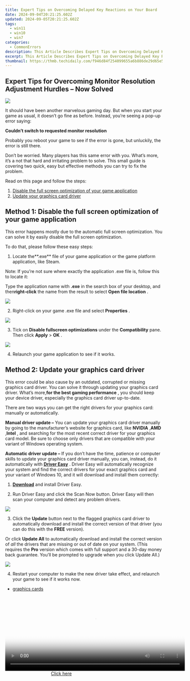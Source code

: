 ```yaml
---
title: Expert Tips on Overcoming Delayed Key Reactions on Your Board
date: 2024-09-04T20:21:25.602Z
updated: 2024-09-05T20:21:25.602Z
tags:
  - win11
  - win10
  - win7
categories:
  - CommonErrors
description: This Article Describes Expert Tips on Overcoming Delayed Key Reactions on Your Board
excerpt: This Article Describes Expert Tips on Overcoming Delayed Key Reactions on Your Board
thumbnail: https://thmb.techidaily.com/f946d84f254099655a6b886de29d65e5f587fa0ecc62cec124a4f1eb3cdbb6d6.jpg
---
```


## Expert Tips for Overcoming Monitor Resolution Adjustment Hurdles – Now Solved

![](https://images.drivereasy.com/wp-content/uploads/2018/02/img_5a752ed32f6aa.png)

 It should have been another marvelous gaming day. But when you start your game as usual, it doesn’t go fine as before. Instead, you’re seeing a pop-up error saying:

**Couldn’t switch to requested monitor resolution**

 Probably you reboot your game to see if the error is gone, but unluckily, the error is still there.

 Don’t be worried. Many players has this same error with you. What’s more, it’s a not that hard and irritating problem to solve. This small guide is covering two quick, easy but effective methods you can try to fix the problem.

Read on this page and follow the steps:

1. [Disable the full screen optimization of your game application](https://tools.techidaily.com/drivereasy/download/)
2. [Update your graphics card driver](https://tools.techidaily.com/drivereasy/download/)

## Method 1: Disable the full screen optimization of your game application

 This error happens mostly due to the automatic full screen optimization. You can solve it by easily disable the full screen optimization.

To do that, please follow these easy steps:

 1) Locate the**.exe** file of your game application or the game platform application, like Steam.

 Note: If you’re not sure where exactly the application .exe file is, follow this to locate it:

 Type the application name with **.exe**  in the search box of your desktop, and then**right-click** the name from the result to select **Open file location** .

![](https://images.drivereasy.com/wp-content/uploads/2018/02/img_5a75563e4f956.png)

 2) Right-click on your game .exe file and select **Properties** .

![](https://images.drivereasy.com/wp-content/uploads/2018/02/img_5a7556d9700b6.png)

 3) Tick on **Disable fullscreen optimizations**  under the **Compatibility**  pane. Then click **Apply**  \> **OK** .

![](https://images.drivereasy.com/wp-content/uploads/2018/02/img_5a7557a69aaf6.png)

4) Relaunch your game application to see if it works.

## Method 2: Update your graphics card driver

 This error could be also cause by an outdated, corrupted or missing graphics card driver. You can solve it through updating your graphics card driver. What’s more,**for the best gaming performance** , you should keep your device driver, especially the graphics card driver up-to-date.

 There are two ways you can get the right drivers for your graphics card: manually or automatically.

**Manual driver update –** You can update your graphics card driver manually by going to the manufacturer’s website for graphics card, like **NVIDIA** ,**AMD** ,**Intel** , and searching for the most recent correct driver for your graphics card model. Be sure to choose only drivers that are compatible with your variant of Windows operating system.

**Automatic driver update –** If you don’t have the time, patience or computer skills to update your graphics card driver manually, you can, instead, do it automatically with **[Driver Easy](https://tools.techidaily.com/drivereasy/download/)**  . Driver Easy will automatically recognize your system and find the correct drivers for your exact graphics card and your variant of Windows 10, and it will download and install them correctly:

 1) **[Download](https://tools.techidaily.com/drivereasy/download/)**  and install Driver Easy.

 2) Run Driver Easy and click the Scan Now button. Driver Easy will then scan your computer and detect any problem drivers.

![](https://images.drivereasy.com/wp-content/uploads/2018/02/img_5a755a27bdf2b.jpg)

 3) Click the **Update**  button next to the flagged graphics card driver to automatically download and install the correct version of that driver (you can do this with the **FREE** version).

Or click **Update All**  to automatically download and install the correct version of _all_  the drivers that are missing or out of date on your system. (This requires the **Pro** version which comes with full support and a 30-day money back guarantee. You’ll be prompted to upgrade when you click Update All.)

![](https://images.drivereasy.com/wp-content/uploads/2018/02/img_5a755f4db1724.jpg)

 4) Restart your computer to make the new driver take effect, and relaunch your game to see if it works now.

* [graphics cards](https://tools.techidaily.com/drivereasy/download/)

<ins class="adsbygoogle"
     style="display:block"
     data-ad-format="autorelaxed"
     data-ad-client="ca-pub-7571918770474297"
     data-ad-slot="1223367746"></ins>



<ins class="adsbygoogle"
     style="display:block"
     data-ad-client="ca-pub-7571918770474297"
     data-ad-slot="8358498916"
     data-ad-format="auto"
     data-full-width-responsive="true"></ins>



<!-- affiliate ads begin -->
<span id="1982499">
					<video width="576" height="240" style="cursor:pointer"
           poster="//a.impactradius-go.com/display-clicktoplayimage/1982499.png"
           onclick="if(!this.playClicked){this.play();this.setAttribute('controls',true);this.playClicked=true;}">
	   <source src="//a.impactradius-go.com/display-ad/22993-1982499">
	   <img src="//a.impactradius-go.com/display-clicktoplayimage/1982499.png" style="border: none; height: 100%; width: 100%; object-fit: contain">
	</video>
	<div style="width:360px;text-align:center"><a href="javascript:window.open(decodeURIComponent('https%3A%2F%2Fhomestyler.sjv.io%2Fc%2F5597632%2F1982499%2F22993'), '_blank');void(0);">Click here</a></div>
</span>
<img height="0" width="0" src="https://imp.pxf.io/i/5597632/1982499/22993" style="position:absolute;visibility:hidden;" border="0" />
<!-- affiliate ads end -->